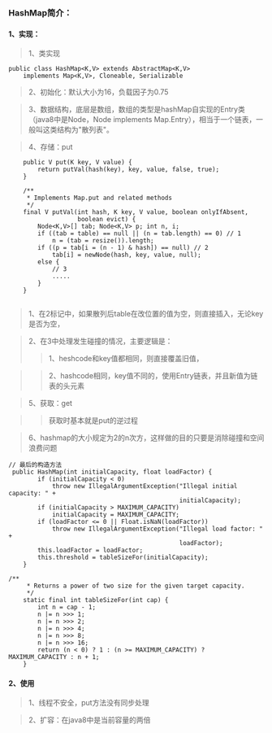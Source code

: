 ### HashMap简介：
#### 1、实现：
> 1、类实现

```
public class HashMap<K,V> extends AbstractMap<K,V>
    implements Map<K,V>, Cloneable, Serializable
```
> 2、初始化：默认大小为16，负载因子为0.75

> 3、数据结构，底层是数组，数组的类型是hashMap自实现的Entry类（java8中是Node，Node implements Map.Entry），相当于一个链表，一般叫这类结构为"散列表"。

> 4、存储：put

```
    public V put(K key, V value) {
        return putVal(hash(key), key, value, false, true);
    }

    /**
     * Implements Map.put and related methods
     */
    final V putVal(int hash, K key, V value, boolean onlyIfAbsent,
                   boolean evict) {
        Node<K,V>[] tab; Node<K,V> p; int n, i;
        if ((tab = table) == null || (n = tab.length) == 0) // 1
            n = (tab = resize()).length;
        if ((p = tab[i = (n - 1) & hash]) == null) // 2
            tab[i] = newNode(hash, key, value, null);
        else { 
            // 3
            .....
        }
    }
        
```
> 1、在2标记中，如果散列后table在改位置的值为空，则直接插入，无论key是否为空，

> 2、在3中处理发生碰撞的情况，主要逻辑是：
>> 1、heshcode和key值都相同，则直接覆盖旧值，

>> 2、hashcode相同，key值不同的，使用Entry链表，并且新值为链表的头元素

> 5、获取：get

>> 获取时基本就是put的逆过程

> 6、hashmap的大小规定为2的n次方，这样做的目的只要是消除碰撞和空间浪费问题

```
// 最后的构造方法
 public HashMap(int initialCapacity, float loadFactor) {
        if (initialCapacity < 0)
            throw new IllegalArgumentException("Illegal initial capacity: " +
                                               initialCapacity);
        if (initialCapacity > MAXIMUM_CAPACITY)
            initialCapacity = MAXIMUM_CAPACITY;
        if (loadFactor <= 0 || Float.isNaN(loadFactor))
            throw new IllegalArgumentException("Illegal load factor: " +
                                               loadFactor);
        this.loadFactor = loadFactor;
        this.threshold = tableSizeFor(initialCapacity);
    }
    
/**
     * Returns a power of two size for the given target capacity.
     */
    static final int tableSizeFor(int cap) {
        int n = cap - 1;
        n |= n >>> 1;
        n |= n >>> 2;
        n |= n >>> 4;
        n |= n >>> 8;
        n |= n >>> 16;
        return (n < 0) ? 1 : (n >= MAXIMUM_CAPACITY) ? MAXIMUM_CAPACITY : n + 1;
    }
```
#### 2、使用
> 1、线程不安全，put方法没有同步处理

> 2、扩容：在java8中是当前容量的两倍